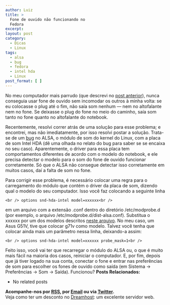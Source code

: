 ```yaml
---
author: Luiz
title: >
  Fone de ouvido não funcionando no
  Fedora
excerpt:
layout: post
category:
  - Dicas
  - Linux
tags:
  - alsa
  - bug
  - fedora
  - intel hda
  - Linux
post_format: [ ]
---
```

No meu computador mais parrudo (que descrevi no [post anterior][1]), nunca conseguia usar fone de ouvido sem incomodar os outros à minha volta: se eu colocasse o plug até o fim, não saía som nenhum — nem no altofalante nem no fone. Se deixasse o plug do fone no meio do caminho, saía som tanto no fone quanto no altofalante do notebook.

Recentemente, resolvi correr atrás de uma solução para esse problema; e encontrei, mas não imediatamente, por isso resolvi postar a solução. Trata-se de um [bug][2] no ALSA, o módulo de som do kernel do Linux, com a placa de som Intel HDA (dê uma olhada no relato do bug para saber se se encaixa no seu caso). Aparentemente, o driver para essa placa tem comportamentos diferentes de acordo com o modelo do notebook, e ele precisa detectar o modelo para o som do fone de ouvido funcionar corretamente. Só que o ALSA não consegue detectar isso corretamente em muitos casos, daí a falta de som no fone.

Para corrigir esse problema, é necessário colocar uma regra para o carregamento do módulo que contém o driver da placa de som, dizendo qual o modelo do seu computador. Isso você faz colocando a seguinte linha

`<br />
options snd-hda-intel model=xxxxxx<br />
`

em um arquivo com a extensão .conf dentro do diretório /etc/modprobe.d (por exemplo, o arquivo /etc/modprobe.d/dist-alsa.conf). Substitua o xxxxxx por um dos modelos descritos [neste arquivo][3]. No meu caso, um Asus G51V, tive que colocar g71v como modelo. Talvez você tenha que colocar ainda mais um parâmetro nessa linha, deixando-a assim:

`<br />
options snd-hda-intel model=xxxxxx probe_mask=1<br />
`

Feito isso, você vai ter que recarregar o módulo do ALSA ou, o que é muito mais fácil na maioria dos casos, reiniciar o computador. E, por fim, depois que já tiver logado na sua conta, conectar o fone e entrar nas preferências de som para escolher os fones de ouvido como saída (em Sistema -> Preferências -> Som -> Saída). Funcionou? 
**Posts Relacionados:** 
*   No related posts









**Acompanhe-nos por [ RSS][5], por [Email][6] ou via [Twitter][7].**  
Veja como ter um desconto no [Dreamhost][8]: um excelente servidor web.

 [1]: http://vidageek.net/2011/01/08/meu-ambiente-de-desenvolvimento-em-7-itens-luiz/
 [2]: https://bugzilla.redhat.com/show_bug.cgi?id=603929
 [3]: http://www.kernel.org/doc/Documentation/sound/alsa/HD-Audio-Models.txt
 [4]: https://twitter.com/share
 [5]: http://feeds.feedburner.com/VidaGeek
 [6]: http://feedburner.google.com/fb/a/mailverify?uri=VidaGeek&loc=pt_BR
 [7]: http://twitter.com/blogvidageek
 [8]: http://vidageek.net/dreamhost/
